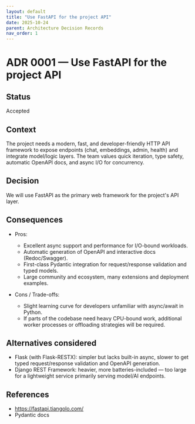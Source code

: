 ```yaml
---
layout: default
title: "Use FastAPI for the project API"
date: 2025-10-24
parent: Architecture Decision Records
nav_order: 1
---
```


# ADR 0001 — Use FastAPI for the project API

## Status

Accepted

## Context

The project needs a modern, fast, and developer-friendly HTTP API framework to expose endpoints (chat, embeddings, admin, health) and integrate model/logic layers. The team values quick iteration, type safety, automatic OpenAPI docs, and async I/O for concurrency.

## Decision

We will use FastAPI as the primary web framework for the project's API layer.

## Consequences

- Pros:
  - Excellent async support and performance for I/O-bound workloads.
  - Automatic generation of OpenAPI and interactive docs (Redoc/Swagger).
  - First-class Pydantic integration for request/response validation and typed models.
  - Large community and ecosystem, many extensions and deployment examples.

- Cons / Trade-offs:
  - Slight learning curve for developers unfamiliar with async/await in Python.
  - If parts of the codebase need heavy CPU-bound work, additional worker processes or offloading strategies will be required.

## Alternatives considered

- Flask (with Flask-RESTX): simpler but lacks built-in async, slower to get typed request/response validation and OpenAPI generation.
- Django REST Framework: heavier, more batteries-included — too large for a lightweight service primarily serving model/AI endpoints.

## References

- https://fastapi.tiangolo.com/
- Pydantic docs
